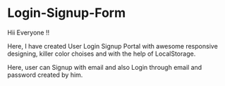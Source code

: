# Login-Signup-Form
Hii Everyone !!

Here, I have created User Login Signup Portal with awesome responsive designing, killer color choises and 
with the help of LocalStorage.

Here, user can Signup with email and also Login through email and password created by him.


